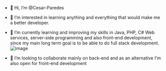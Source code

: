 - 👋 Hi, I’m @Cesar-Paredes

- 👀 I’m interested in learning anything and everything that would make me a better developer.

- 🌱 I’m currently learning and improving my skills in Java, PHP, C# Web services, server-side programming and also front-end development, since my main long term goal is to be able to do full stack development.<br/>
![image](https://user-images.githubusercontent.com/35407350/195743745-0f54422d-0877-45f8-bda5-c23a4ad78788.png)



- 💞️ I’m looking to collaborate mainly on back-end and as an alternative I'm also open for front-end development





<!---
Cesar-Paredes/Cesar-Paredes is a ✨ special ✨ repository because its `README.md` (this file) appears on your GitHub profile.
You can click the Preview link to take a look at your changes.
--->

